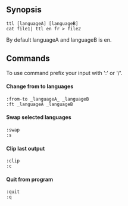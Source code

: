 ## Synopsis
```
ttl [languageA] [languageB]
cat file1| ttl en fr > file2
```
By default languageA and languageB is en.

## Commands
To use command prefix your input with ':' or '/'.

#### Change from to languages

```
:from-to _languageA_ _languageB
:ft _languageA _languageB
```

#### Swap selected languages
```
:swap
:s
```

#### Clip last output
```
:clip
:c
```

#### Quit from program
```
:quit
:q
```
